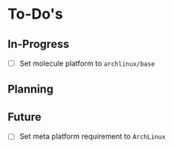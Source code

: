 To-Do's
=======

In-Progress
-----------

- [ ] Set molecule platform to `archlinux/base`

Planning
--------

Future
------

- [ ] Set meta platform requirement to `ArchLinux`
